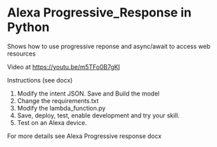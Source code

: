 # Alexa Progressive_Response in Python

Shows how to use progressive reponse and async/await to access web resources

Video at https://youtu.be/m5TFo0B7gKI

Instructions (see docx)

1. Modify the intent JSON. Save and Build the model
2. Change the requirements.txt
3. Modify the lambda_function.py
4. Save, deploy, test, enable development and try your skill.
5. Test on an Alexa device.

For more details see Alexa Progressive response docx 
